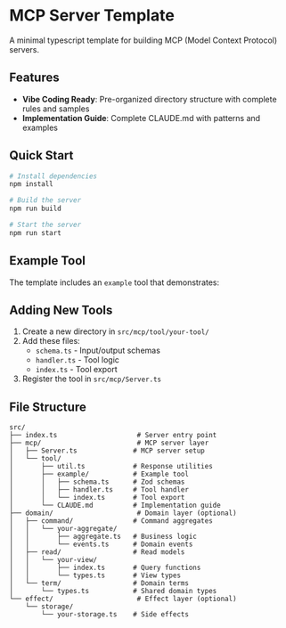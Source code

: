 # MCP Server Template
A minimal typescript template for building MCP (Model Context Protocol) servers.

## Features
- **Vibe Coding Ready**: Pre-organized directory structure with complete rules and samples
- **Implementation Guide**: Complete CLAUDE.md with patterns and examples

## Quick Start
```bash
# Install dependencies
npm install

# Build the server
npm run build

# Start the server
npm run start
```

## Example Tool
The template includes an `example` tool that demonstrates:

## Adding New Tools
1. Create a new directory in `src/mcp/tool/your-tool/`
2. Add these files:
   - `schema.ts` - Input/output schemas
   - `handler.ts` - Tool logic
   - `index.ts` - Tool export
3. Register the tool in `src/mcp/Server.ts`

## File Structure

```
src/
├── index.ts                    # Server entry point
├── mcp/                        # MCP server layer
│   ├── Server.ts              # MCP server setup
│   └── tool/
│       ├── util.ts            # Response utilities
│       ├── example/           # Example tool
│       │   ├── schema.ts      # Zod schemas
│       │   ├── handler.ts     # Tool handler
│       │   └── index.ts       # Tool export
│       └── CLAUDE.md          # Implementation guide
├── domain/                     # Domain layer (optional)
│   ├── command/               # Command aggregates
│   │   └── your-aggregate/
│   │       ├── aggregate.ts   # Business logic
│   │       └── events.ts      # Domain events
│   ├── read/                  # Read models
│   │   └── your-view/
│   │       ├── index.ts       # Query functions
│   │       └── types.ts       # View types
│   └── term/                  # Domain terms
│       └── types.ts           # Shared domain types
└── effect/                     # Effect layer (optional)
    └── storage/
        └── your-storage.ts    # Side effects
```